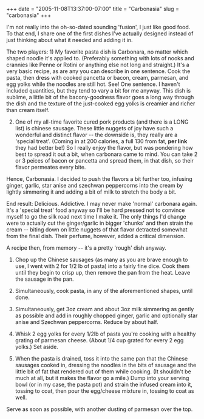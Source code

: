 +++
date = "2005-11-08T13:37:00-07:00"
title = "Carbonasia"
slug = "carbonasia"
+++


I'm not really into the oh-so-dated sounding 'fusion', I just like good food. To that end, I share one of the first dishes I've actually designed instead of just thinking about what it needed and adding it in.

<p>The two players:
1) My favorite pasta dish is Carbonara, no matter which shaped noodle it's applied to. (Preferably something with lots of nooks and crannies like Penne or Rotini or anything else not long and straight.) It's a very basic recipe, as are any you can describe in one sentence. Cook the pasta, then dress with cooked pancetta or bacon, cream, parmesan, and egg yolks while the noodles are still hot. See! One sentence. I haven't included quantities, but they tend to vary a bit for me anyway. This dish is sublime, a little bit of the bacony-goodness flavor goes a long way through the dish and the texture of the just-cooked egg yolks is creamier and richer than cream itself.</p>

2) One of my all-time favorite cured pork products (and there is a LONG list) is chinese sausage. These little nuggets of joy have such a wonderful and distinct flavor -- the downside is, they really are a 'special treat'. (Coming in at 200 calories, a full 130 from fat, **per link** they had better be!) So I really enjoy the flavor, but was pondering how best to spread it out a bit, when carbonara came to mind. You can take 2 or 3 peices of bacon or pancetta and spread them, in that dish, so their flavor permeates every bite.

Hence, Carbonasia. I decided to push the flavors a bit further too, infusing ginger, garlic, star anise and szechwan peppercorns into the cream by lightly simmering it and adding a bit of milk to stretch the body a bit.

End result: Delicious. Addictive. I may never make 'normal' carbonara again. It's a 'special treat' food anyway so I'll be hard pressed not to convince myself to go the silk road next time I make it. The only things I'd change were to actually cut the ginger/garlic in bigger 'chunks' and then strain the cream -- biting down on little nuggets of that flavor detracted somewhat from the final dish. Their perfume, however, added a critical dimension.

A recipe then, from memory -- it's a pretty 'rough' dish anyway.

1) Chop up the Chinese sausages (as many as you are brave enough to use, I went with 2 for 1/2 lb of pasta) into a fairly fine dice. Cook them until they begin to crisp up, then remove the pan from the heat. Leave the sausage in the pan.

2) Simultaneously, cook pasta, in any of the aforementioned shapes, until done.

3) Simultaneously, get 3oz cream and about 3oz milk simmering as gently as possible and add in roughly chopped ginger, garlic and optionally star anise and Szechwan peppercorns. Reduce by about half.

4) Whisk 2 egg yolks for every 1/2lb of pasta you're cooking with a healthy grating of parmesan cheese. (About 1/4 cup grated for every 2 egg yolks.) Set aside.

5) When the pasta is drained, toss it into the same pan that the Chinese sausages cooked in, dressing the noodles in the bits of sausage and the little bit of fat that rendered out of them while cooking. (It shouldn't be much at all, but it makes the flavor go a mile.) Dump into your serving bowl (or in my case, the pasta pot) and strain the infused cream into it, tossing to coat, then pour the egg/cheese mixture in, tossing to coat as well.

Serve as soon as possible, with another dusting of parmesan over the top.
